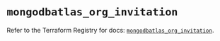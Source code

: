 # `mongodbatlas_org_invitation`

Refer to the Terraform Registry for docs: [`mongodbatlas_org_invitation`](https://registry.terraform.io/providers/mongodb/mongodbatlas/1.36.0/docs/resources/org_invitation).
